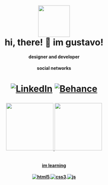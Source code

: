 <h1 align="center">
  <img src="https://media.giphy.com/media/ZrlYxeVZ0zqkU/giphy.gif" width="100" height="100" />
  <br>hi, there! 🥸 im gustavo!
  <h4 align="center">
  designer and developer️
  </h4>
</h1>




<!--[![Instagram](https://img.shields.io/badge/Instagram-E4405F?style=for-the-badge&logo=instagram&logoColor=white)](https://www.instagram.com//)-->
<h4 align="center">
social networks
</h4>
  
 <h1 align="center">
  
[![LinkedIn](https://img.shields.io/badge/LinkedIn-0077B5?style=for-the-badge&logo=linkedin&logoColor=white)](https://www.linkedin.com/in/paixaogustavo/)
[![Behance](https://aleen42.github.io/badges/src/behance.svg)](https://www.behance.net/machadogustavo)
  
 </h1>

<div align="center">
  <a href="https://github.com/machadogustavo">
  <img height="150em" src="https://github-readme-stats.vercel.app/api?username=machadogustavo&show_icons=true&theme=dark&include_all_commits=true&count_private=true"/>
  <img height="150em" src="https://github-readme-stats.vercel.app/api/top-langs/?username=machadogustavo&layout=compact&langs_count=7&theme=dark"/>
</div>
  

<h4 align="center">
  <br>
 im learning
  <br>
  <br>
<div style="display: inline_block">
  <img align="center" alt="html5" src="https://img.shields.io/badge/HTML5-E34F26?style=for-the-badge&logo=html5&logoColor=white" />
  <img align="center" alt="css3"src="https://img.shields.io/badge/CSS3-1572B6?style=for-the-badge&logo=css3&logoColor=white" />
  <img align="center" alt="js" src="https://img.shields.io/badge/JavaScript-F7DF1E?style=for-the-badge&logo=javascript&logoColor=black" />
 </div><br/> 
</h4>
